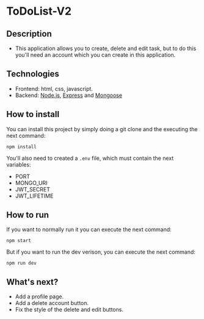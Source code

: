 # ToDoList-V2

## Description

* This application allows you to create, delete and edit task, but to do this you'll need an account which you can create in this application.
 
## Technologies

* Frontend: html, css, javascript.
* Backend: [Node.js](https://nodejs.org/), [Express](http://expressjs.com/) and [Mongoose](http://mongoosejs.com/)

## How to install

You can install this project by simply doing a git clone and the executing the next command:
```shell
npm install
```

You'll also need to created a `.env` file, which must contain the next variables:

* PORT
* MONGO_URI
* JWT_SECRET
* JWT_LIFETIME

## How to run

If you want to normally run it you can execute the next command:
```shell
npm start
```

But if you want to run the dev verison, you can execute the next command:
```shell
npm run dev
```

## What's next?

* Add a profile page.
* Add a delete account button.
* Fix the style of the delete and edit buttons.
